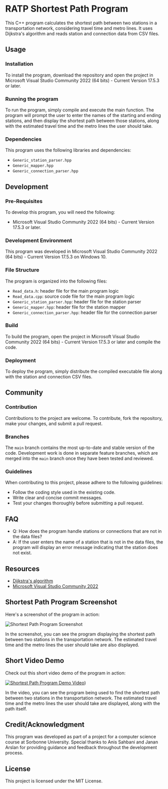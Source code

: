 # RATP Shortest Path Program

This C++ program calculates the shortest path between two stations in a transportation network, considering travel time and metro lines. It uses Dijkstra's algorithm and reads station and connection data from CSV files.

## Usage

### Installation

To install the program, download the repository and open the project in Microsoft Visual Studio Community 2022 (64 bits) - Current Version 17.5.3 or later.

### Running the program

To run the program, simply compile and execute the main function. The program will prompt the user to enter the names of the starting and ending stations, and then display the shortest path between those stations, along with the estimated travel time and the metro lines the user should take.

### Dependencies

This program uses the following libraries and dependencies:

- `Generic_station_parser.hpp`
- `Generic_mapper.hpp`
- `Generic_connection_parser.hpp`

## Development

### Pre-Requisites

To develop this program, you will need the following:

- Microsoft Visual Studio Community 2022 (64 bits) - Current Version 17.5.3 or later.

### Development Environment

This program was developed in Microsoft Visual Studio Community 2022 (64 bits) - Current Version 17.5.3 on Windows 10.

### File Structure

The program is organized into the following files:

- `Read_data.h`: header file for the main program logic
- `Read_data.cpp`: source code file for the main program logic
- `Generic_station_parser.hpp`: header file for the station parser
- `Generic_mapper.hpp`: header file for the station mapper
- `Generic_connection_parser.hpp`: header file for the connection parser

### Build

To build the program, open the project in Microsoft Visual Studio Community 2022 (64 bits) - Current Version 17.5.3 or later and compile the code.

### Deployment

To deploy the program, simply distribute the compiled executable file along with the station and connection CSV files.

## Community

### Contribution

Contributions to the project are welcome. To contribute, fork the repository, make your changes, and submit a pull request.

### Branches

The `main` branch contains the most up-to-date and stable version of the code. Development work is done in separate feature branches, which are merged into the `main` branch once they have been tested and reviewed.

### Guidelines

When contributing to this project, please adhere to the following guidelines:

- Follow the coding style used in the existing code.
- Write clear and concise commit messages.
- Test your changes thoroughly before submitting a pull request.

## FAQ

- Q: How does the program handle stations or connections that are not in the data files?
- A: If the user enters the name of a station that is not in the data files, the program will display an error message indicating that the station does not exist.

## Resources

- [Dijkstra's algorithm](https://en.wikipedia.org/wiki/Dijkstra%27s_algorithm)
- [Microsoft Visual Studio Community 2022](https://visualstudio.microsoft.com/vs/)

## Shortest Path Program Screenshot

Here's a screenshot of the program in action:

![Shortest Path Program Screenshot](https://i.imgur.com/4g5k3xB.png)

In the screenshot, you can see the program displaying the shortest path between two stations in the transportation network. The estimated travel time and the metro lines the user should take are also displayed.

## Short Video Demo

Check out this short video demo of the program in action:

[![Shortest Path Program Demo Video](https://i.imgur.com/KC0IiYN.jpeg)](https://user-images.githubusercontent.com/16276121/235456984-6dcb3860-0e43-4501-9cec-e5f1bca6f439.mp4))

In the video, you can see the program being used to find the shortest path between two stations in the transportation network. The estimated travel time and the metro lines the user should take are displayed, along with the path itself.


## Credit/Acknowledgment

This program was developed as part of a project for a computer science course at Sorbonne University. Special thanks to Anis Sahbani and Janan Arslan for providing guidance and feedback throughout the development process.

## License

This project is licensed under the MIT License.
